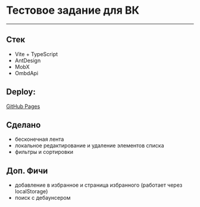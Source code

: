 # Тестовое задание для ВК
____________

## Стек
- Vite + TypeScript
- AntDesign
- MobX
- OmbdApi

## Deploy:
[GitHub Pages](https://artiebears13.github.io/vk-list/)

## Сделано
- бесконечная лента
- локальное редактирование и удаление элементов списка
- фильтры и сортировки

## Доп. Фичи
- добавление в избранное и страница избранного (работает через localStorage)
- поиск с дебаунсером